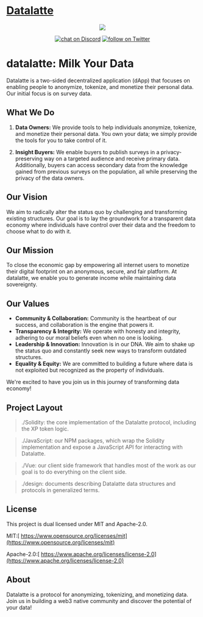 [Datalatte](https://www.datalatte.com)
=========

<p align="center">
    <img src="https://www.datalatte.com/imgs/datalatte.svg">
</p>
<p align="center">
    <a href="https://discord.com/invite/saUmuZ3Rrw">
        <img src="https://img.shields.io/discord/308323056592486420?logo=discord"
            alt="chat on Discord"></a>
    <a href="https://twitter.com/intent/follow?screen_name=datalatteAi">
        <img src="https://img.shields.io/twitter/follow/datalatteAi?style=social&logo=twitter"
            alt="follow on Twitter"></a>
</p>

# datalatte: Milk Your Data

Datalatte is a two-sided decentralized application (dApp) that focuses on enabling people to anonymize, tokenize, and monetize their personal data. Our initial focus is on survey data.

## What We Do
1. **Data Owners:** We provide tools to help individuals anonymize, tokenize, and monetize their personal data. You own your data; we simply provide the tools for you to take control of it.

2. **Insight Buyers:** We enable buyers to publish surveys in a privacy-preserving way on a targeted audience and receive primary data. Additionally, buyers can access secondary data from the knowledge gained from previous surveys on the population, all while preserving the privacy of the data owners.

## Our Vision
We aim to radically alter the status quo by challenging and transforming existing structures. Our goal is to lay the groundwork for a transparent data economy where individuals have control over their data and the freedom to choose what to do with it.

## Our Mission
To close the economic gap by empowering all internet users to monetize their digital footprint on an anonymous, secure, and fair platform. At datalatte, we enable you to generate income while maintaining data sovereignty.

## Our Values

- **Community & Collaboration:** Community is the heartbeat of our success, and collaboration is the engine that powers it.
- **Transparency & Integrity:** We operate with honesty and integrity, adhering to our moral beliefs even when no one is looking.
- **Leadership & Innovation:** Innovation is in our DNA. We aim to shake up the status quo and constantly seek new ways to transform outdated structures.
- **Equality & Equity:** We are committed to building a future where data is not exploited but recognized as the property of individuals.

We're excited to have you join us in this journey of transforming data economy!


Project Layout
--------------

> ./Solidity: the core implementation of the Datalatte protocol, including the XP token logic.

> ./JavaScript: our NPM packages, which wrap the Solidity implementation and expose a JavaScript API for interacting with Datalatte.

> ./Vue: our client side framework that handles most of the work as our goal is to do everything on the client side. 

> ./design: documents describing Datalatte data structures and protocols in generalized terms.

License
-------

This project is dual licensed under MIT and Apache-2.0.

MIT:[  https://www.opensource.org/licenses/mit](https://www.opensource.org/licenses/mit)

Apache-2.0:[  https://www.apache.org/licenses/license-2.0](https://www.apache.org/licenses/license-2.0)

About
-----

Datalatte is a protocol for anonymizing, tokenizing, and monetizing data. Join us in building a web3 native community and discover the potential of your data!
